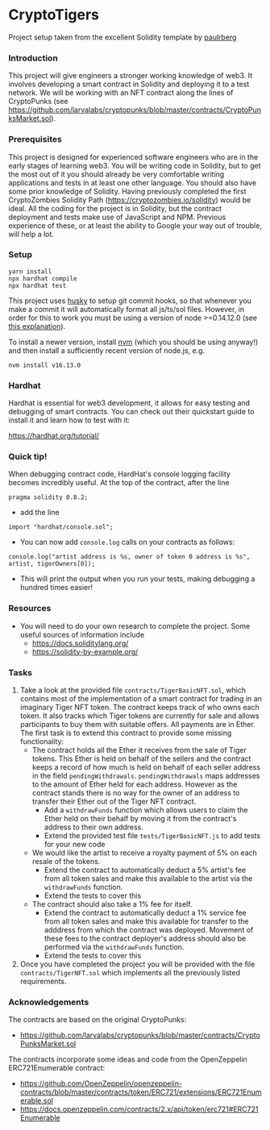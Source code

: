 # CryptoTigers

Project setup taken from the excellent Solidity template by [paulrberg](https://github.com/PaulRBerg/solidity-template)

### Introduction

This project will give engineers a stronger working knowledge of web3. It involves developing a smart contract in Solidity and deploying it to a test network. We will be working with an NFT contract along the lines of CryptoPunks (see https://github.com/larvalabs/cryptopunks/blob/master/contracts/CryptoPunksMarket.sol).

### Prerequisites

This project is designed for experienced software engineers who are in the early stages of learning web3. You will be writing code in Solidity, but to get the most out of it you should already be very comfortable writing applications and tests in at least one other language. You should also have some prior knowledge of Solidity. Having previously completed the first CryptoZombies Solidity Path (https://cryptozombies.io/solidity) would be ideal. All the coding for the project is in Solidity, but the contract deployment and tests make use of JavaScript and NPM. Previous experience of these, or at least the ability to Google your way out of trouble, will help a lot.

### Setup

```
yarn install
npx hardhat compile
npx hardhat test
```

This project uses [husky](https://www.npmjs.com/package/husky) to setup git commit hooks, so that whenever you make a commit it will automatically format all js/ts/sol files. However, in order for this to work you must be using a version of node >=0.14.12.0 (see [this explanation](https://stackoverflow.com/questions/63317051/node9511-experimentalwarning-the-esm-module-loader-is-experimental)).

To install a newer version, install [nvm](https://github.com/nvm-sh/nvm#installing-and-updating) (which you should be using anyway!) and then install a sufficiently recent version of node.js, e.g.

`nvm install v16.13.0`


### Hardhat

Hardhat is essential for web3 development, it allows for easy testing and debugging of smart contracts. You can check out their quickstart guide to install it and learn how to test with it:

https://hardhat.org/tutorial/

### Quick tip!

When debugging contract code, HardHat's console logging facility becomes incredibly useful. At the top of the contract, after the line

```
pragma solidity 0.8.2;
```

- add the line

```
import "hardhat/console.sol";
```

- You can now add `console.log` calls on your contracts as follows:

```
console.log("artist address is %s, owner of token 0 address is %s", artist, tigerOwners[0]);
```

- This will print the output when you run your tests, making debugging a hundred times easier!

### Resources

- You will need to do your own research to complete the project. Some useful sources of information include
  - https://docs.soliditylang.org/
  - https://solidity-by-example.org/

### Tasks

1. Take a look at the provided file `contracts/TigerBasicNFT.sol`, which contains most of the implementation of a smart contract for trading in an imaginary Tiger NFT token. The contract keeps track of who owns each token. It also tracks which Tiger tokens are currently for sale and allows participants to buy them with suitable offers. All payments are in Ether. The first task is to extend this contract to provide some missing functionality:
   - The contract holds all the Ether it receives from the sale of Tiger tokens. This Ether is held on behalf of the sellers and the contract keeps a record of how much is held on behalf of each seller address in the field `pendingWithdrawals`. `pendingWithdrawals` maps addresses to the amount of Ether held for each address. However as the contract stands there is no way for the owner of an address to transfer their Ether out of the Tiger NFT contract.
     - Add a `withdrawFunds` function which allows users to claim the Ether held on their behalf by moving it from the contract's address to their own address.
     - Extend the provided test file `tests/TigerBasicNFT.js` to add tests for your new code
   - We would like the artist to receive a royalty payment of 5% on each resale of the tokens.
     - Extend the contract to automatically deduct a 5% artist's fee from all token sales and make this available to the artist via the `withdrawFunds` function.
     - Extend the tests to cover this
   - The contract should also take a 1% fee for itself.
     - Extend the contract to automatically deduct a 1% service fee from all token sales and make this available for transfer to the adddress from which the contract was deployed. Movement of these fees to the contract deployer's address should also be performed via the `withdrawFunds` function.
     - Extend the tests to cover this
2. Once you have completed the project you will be provided with the file `contracts/TigerNFT.sol` which implements all the previously listed requirements.

### Acknowledgements

The contracts are based on the original CryptoPunks:

- https://github.com/larvalabs/cryptopunks/blob/master/contracts/CryptoPunksMarket.sol

The contracts incorporate some ideas and code from the OpenZeppelin ERC721Enumerable contract:

- https://github.com/OpenZeppelin/openzeppelin-contracts/blob/master/contracts/token/ERC721/extensions/ERC721Enumerable.sol
- https://docs.openzeppelin.com/contracts/2.x/api/token/erc721#ERC721Enumerable
